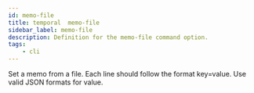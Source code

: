 ```yaml
---
id: memo-file
title: temporal  memo-file
sidebar_label: memo-file
description: Definition for the memo-file command option.
tags:
	- cli
---
```


 Set a memo from a file. Each line should follow the format key=value. Use valid JSON formats for value.
